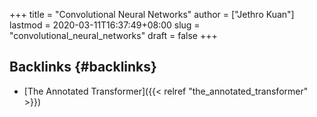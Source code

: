 +++
title = "Convolutional Neural Networks"
author = ["Jethro Kuan"]
lastmod = 2020-03-11T16:37:49+08:00
slug = "convolutional_neural_networks"
draft = false
+++

## Backlinks {#backlinks}

-   [The Annotated Transformer]({{< relref "the_annotated_transformer" >}})
